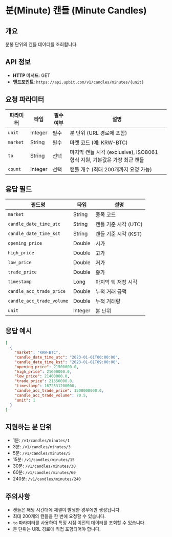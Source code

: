 # 분(Minute) 캔들 (Minute Candles)

## 개요
분봉 단위의 캔들 데이터를 조회합니다.

## API 정보
- **HTTP 메서드**: GET
- **엔드포인트**: `https://api.upbit.com/v1/candles/minutes/{unit}`

## 요청 파라미터

| 파라미터 | 타입 | 필수 여부 | 설명 |
|---------|------|----------|------|
| `unit` | Integer | 필수 | 분 단위 (URL 경로에 포함) |
| `market` | String | 필수 | 마켓 코드 (예: KRW-BTC) |
| `to` | String | 선택 | 마지막 캔들 시각 (exclusive), ISO8061 형식 지원, 기본값은 가장 최근 캔들 |
| `count` | Integer | 선택 | 캔들 개수 (최대 200개까지 요청 가능) |

## 응답 필드

| 필드명 | 타입 | 설명 |
|--------|------|------|
| `market` | String | 종목 코드 |
| `candle_date_time_utc` | String | 캔들 기준 시각 (UTC) |
| `candle_date_time_kst` | String | 캔들 기준 시각 (KST) |
| `opening_price` | Double | 시가 |
| `high_price` | Double | 고가 |
| `low_price` | Double | 저가 |
| `trade_price` | Double | 종가 |
| `timestamp` | Long | 마지막 틱 저장 시각 |
| `candle_acc_trade_price` | Double | 누적 거래 금액 |
| `candle_acc_trade_volume` | Double | 누적 거래량 |
| `unit` | Integer | 분 단위 |

## 응답 예시

```json
[
  {
    "market": "KRW-BTC",
    "candle_date_time_utc": "2023-01-01T00:00:00",
    "candle_date_time_kst": "2023-01-01T09:00:00",
    "opening_price": 21500000.0,
    "high_price": 21600000.0,
    "low_price": 21400000.0,
    "trade_price": 21550000.0,
    "timestamp": 1672531200000,
    "candle_acc_trade_price": 1500000000.0,
    "candle_acc_trade_volume": 70.5,
    "unit": 1
  }
]
```

## 지원하는 분 단위
- 1분: `/v1/candles/minutes/1`
- 3분: `/v1/candles/minutes/3`
- 5분: `/v1/candles/minutes/5`
- 15분: `/v1/candles/minutes/15`
- 30분: `/v1/candles/minutes/30`
- 60분: `/v1/candles/minutes/60`
- 240분: `/v1/candles/minutes/240`

## 주의사항
- 캔들은 해당 시간대에 체결이 발생한 경우에만 생성됩니다.
- 최대 200개의 캔들을 한 번에 요청할 수 있습니다.
- `to` 파라미터를 사용하여 특정 시점 이전의 데이터를 조회할 수 있습니다.
- 분 단위는 URL 경로에 직접 포함되어야 합니다.